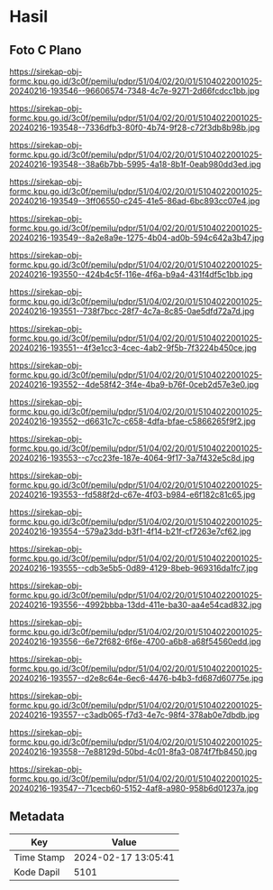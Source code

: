 # Hasil

## Foto C Plano

https://sirekap-obj-formc.kpu.go.id/3c0f/pemilu/pdpr/51/04/02/20/01/5104022001025-20240216-193546--96606574-7348-4c7e-9271-2d66fcdcc1bb.jpg

https://sirekap-obj-formc.kpu.go.id/3c0f/pemilu/pdpr/51/04/02/20/01/5104022001025-20240216-193548--7336dfb3-80f0-4b74-9f28-c72f3db8b98b.jpg

https://sirekap-obj-formc.kpu.go.id/3c0f/pemilu/pdpr/51/04/02/20/01/5104022001025-20240216-193548--38a6b7bb-5995-4a18-8b1f-0eab980dd3ed.jpg

https://sirekap-obj-formc.kpu.go.id/3c0f/pemilu/pdpr/51/04/02/20/01/5104022001025-20240216-193549--3ff06550-c245-41e5-86ad-6bc893cc07e4.jpg

https://sirekap-obj-formc.kpu.go.id/3c0f/pemilu/pdpr/51/04/02/20/01/5104022001025-20240216-193549--8a2e8a9e-1275-4b04-ad0b-594c642a3b47.jpg

https://sirekap-obj-formc.kpu.go.id/3c0f/pemilu/pdpr/51/04/02/20/01/5104022001025-20240216-193550--424b4c5f-116e-4f6a-b9a4-431f4df5c1bb.jpg

https://sirekap-obj-formc.kpu.go.id/3c0f/pemilu/pdpr/51/04/02/20/01/5104022001025-20240216-193551--738f7bcc-28f7-4c7a-8c85-0ae5dfd72a7d.jpg

https://sirekap-obj-formc.kpu.go.id/3c0f/pemilu/pdpr/51/04/02/20/01/5104022001025-20240216-193551--4f3e1cc3-4cec-4ab2-9f5b-7f3224b450ce.jpg

https://sirekap-obj-formc.kpu.go.id/3c0f/pemilu/pdpr/51/04/02/20/01/5104022001025-20240216-193552--4de58f42-3f4e-4ba9-b76f-0ceb2d57e3e0.jpg

https://sirekap-obj-formc.kpu.go.id/3c0f/pemilu/pdpr/51/04/02/20/01/5104022001025-20240216-193552--d6631c7c-c658-4dfa-bfae-c5866265f9f2.jpg

https://sirekap-obj-formc.kpu.go.id/3c0f/pemilu/pdpr/51/04/02/20/01/5104022001025-20240216-193553--c7cc23fe-187e-4064-9f17-3a7f432e5c8d.jpg

https://sirekap-obj-formc.kpu.go.id/3c0f/pemilu/pdpr/51/04/02/20/01/5104022001025-20240216-193553--fd588f2d-c67e-4f03-b984-e6f182c81c65.jpg

https://sirekap-obj-formc.kpu.go.id/3c0f/pemilu/pdpr/51/04/02/20/01/5104022001025-20240216-193554--579a23dd-b3f1-4f14-b21f-cf7263e7cf62.jpg

https://sirekap-obj-formc.kpu.go.id/3c0f/pemilu/pdpr/51/04/02/20/01/5104022001025-20240216-193555--cdb3e5b5-0d89-4129-8beb-969316da1fc7.jpg

https://sirekap-obj-formc.kpu.go.id/3c0f/pemilu/pdpr/51/04/02/20/01/5104022001025-20240216-193556--4992bbba-13dd-411e-ba30-aa4e54cad832.jpg

https://sirekap-obj-formc.kpu.go.id/3c0f/pemilu/pdpr/51/04/02/20/01/5104022001025-20240216-193556--6e72f682-6f6e-4700-a6b8-a68f54560edd.jpg

https://sirekap-obj-formc.kpu.go.id/3c0f/pemilu/pdpr/51/04/02/20/01/5104022001025-20240216-193557--d2e8c64e-6ec6-4476-b4b3-fd687d60775e.jpg

https://sirekap-obj-formc.kpu.go.id/3c0f/pemilu/pdpr/51/04/02/20/01/5104022001025-20240216-193557--c3adb065-f7d3-4e7c-98f4-378ab0e7dbdb.jpg

https://sirekap-obj-formc.kpu.go.id/3c0f/pemilu/pdpr/51/04/02/20/01/5104022001025-20240216-193558--7e88129d-50bd-4c01-8fa3-0874f7fb8450.jpg

https://sirekap-obj-formc.kpu.go.id/3c0f/pemilu/pdpr/51/04/02/20/01/5104022001025-20240216-193547--71cecb60-5152-4af8-a980-958b6d01237a.jpg


## Metadata

| Key        | Value               |
| ---------- | ------------------- |
| Time Stamp | 2024-02-17 13:05:41 |
| Kode Dapil | 5101                |



